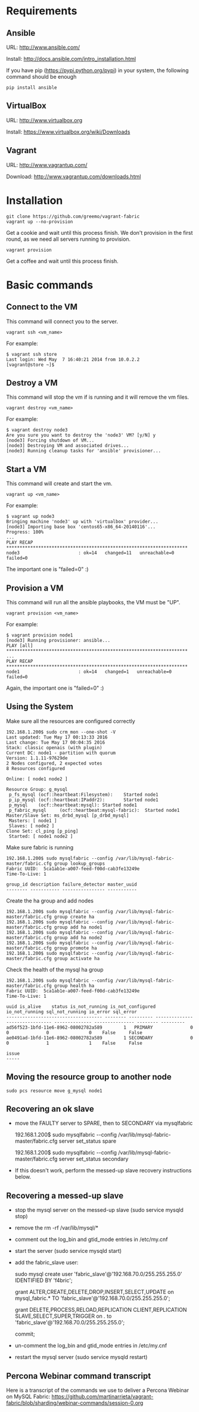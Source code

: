 Requirements
============

Ansible
-------

URL: http://www.ansible.com/

Install: http://docs.ansible.com/intro_installation.html

If you have pip (https://pypi.python.org/pypi) in your system, the following command should be enough
 
    pip install ansible


VirtualBox
----------

URL: http://www.virtualbox.org

Install: https://www.virtualbox.org/wiki/Downloads

Vagrant
-------

URL: http://www.vagrantup.com/

Download: http://www.vagrantup.com/downloads.html 


Installation
============


    git clone https://github.com/greemo/vagrant-fabric 
    vagrant up --no-provision

Get a cookie and wait until this process finish. We don't provision in the first round, as we need all servers running to provision.

    vagrant provision

Get a coffee and wait until this process finish.
 
Basic commands
==============

Connect to the VM
----------------------

This command will connect you to the server.

    vagrant ssh <vm_name>
 
For example:

    $ vagrant ssh store
    Last login: Wed May  7 16:40:21 2014 from 10.0.2.2
    [vagrant@store ~]$

Destroy a VM
--------------

This command will stop the vm if is running and it will remove the vm files.

    vagrant destroy <vm_name>

For example: 

    $ vagrant destroy node3
    Are you sure you want to destroy the 'node3' VM? [y/N] y
    [node3] Forcing shutdown of VM...
    [node3] Destroying VM and associated drives...
    [node3] Running cleanup tasks for 'ansible' provisioner...
 

Start a VM
--------------

This command will create and start the vm.

    vagrant up <vm_name>

For example: 

    $ vagrant up node3
    Bringing machine 'node3' up with 'virtualbox' provider...
    [node3] Importing base box 'centos65-x86_64-20140116'...
    Progress: 100%
    ...
    PLAY RECAP ********************************************************************
    node3                      : ok=14   changed=11   unreachable=0    failed=0
 
The important one is "failed=0" :)

Provision a VM
--------------

This command will run all the ansible playbooks, the VM must be "UP".

    vagrant provision <vm_name>

For example: 

    $ vagrant provision node1
    [node3] Running provisioner: ansible...
    PLAY [all] ********************************************************************
    ...
    PLAY RECAP ********************************************************************
    node1                      : ok=14   changed=1   unreachable=0    failed=0
 
Again, the important one is "failed=0" :)

Using the System
-------------
Make sure all the resources are configured correctly

    192.168.1.200$ sudo crm_mon --one-shot -V
    Last updated: Tue May 17 00:13:33 2016
    Last change: Tue May 17 00:04:35 2016
    Stack: classic openais (with plugin)
    Current DC: node1 - partition with quorum
    Version: 1.1.11-97629de
    2 Nodes configured, 2 expected votes
    8 Resources configured

    Online: [ node1 node2 ]

    Resource Group: g_mysql
     p_fs_mysql (ocf::heartbeat:Filesystem):    Started node1 
     p_ip_mysql (ocf::heartbeat:IPaddr2):       Started node1 
     p_mysql    (ocf::heartbeat:mysql): Started node1 
     p_fabric_mysql     (ocf::heartbeat:mysql-fabric):  Started node1 
    Master/Slave Set: ms_drbd_mysql [p_drbd_mysql]
     Masters: [ node1 ]
     Slaves: [ node2 ]
    Clone Set: cl_ping [p_ping]
     Started: [ node1 node2 ]

Make sure fabric is running

    192.168.1.200$ sudo mysqlfabric --config /var/lib/mysql-fabric-master/fabric.cfg group lookup_groups
    Fabric UUID:  5ca1ab1e-a007-feed-f00d-cab3fe13249e
    Time-To-Live: 1
    
    group_id description failure_detector master_uuid
    -------- ----------- ---------------- -----------

Create the ha group and add nodes

    192.168.1.200$ sudo mysqlfabric --config /var/lib/mysql-fabric-master/fabric.cfg group create ha
    192.168.1.200$ sudo mysqlfabric --config /var/lib/mysql-fabric-master/fabric.cfg group add ha node1
    192.168.1.200$ sudo mysqlfabric --config /var/lib/mysql-fabric-master/fabric.cfg group add ha node2
    192.168.1.200$ sudo mysqlfabric --config /var/lib/mysql-fabric-master/fabric.cfg group promote ha
    192.168.1.200$ sudo mysqlfabric --config /var/lib/mysql-fabric-master/fabric.cfg group activate ha
    

Check the health of the mysql ha group

    192.168.1.200$ sudo mysqlfabric --config /var/lib/mysql-fabric-master/fabric.cfg group health ha
    Fabric UUID:  5ca1ab1e-a007-feed-f00d-cab3fe13249e
    Time-To-Live: 1
    
    uuid is_alive    status is_not_running is_not_configured io_not_running sql_not_running io_error sql_error
    ------------------------------------ -------- --------- -------------- ----------------- -------------- --------------- -------- ---------
    ad56f523-1bfd-11e6-8962-08002782a589        1   PRIMARY              0                 0              0               0    False     False
    ae0491ad-1bfd-11e6-8962-08002782a589        1 SECONDARY              0                 0              1               1    False     False

    issue
    -----

Moving the resource group to another node
-------------
    sudo pcs resource move g_mysql node1


Recovering an ok slave
-------------
- move the FAULTY server to SPARE, then to SECONDARY via mysqlfabric

    192.168.1.200$ sudo mysqlfabric --config /var/lib/mysql-fabric-master/fabric.cfg server set_status <uuid> spare
    
    192.168.1.200$ sudo mysqlfabric --config /var/lib/mysql-fabric-master/fabric.cfg server set_status <uuid> secondary

- If this doesn't work, perform the messed-up slave recovery instructions below.


Recovering a messed-up slave
-------------
- stop the mysql server on the messed-up slave (sudo service mysqld stop)
- remove the rm -rf /var/lib/mysql/*
- comment out the log_bin and gtid_mode entries in /etc/my.cnf
- start the server (sudo service mysqld start)
- add the fabric_slave user:

    sudo mysql
    create user 'fabric_slave'@'192.168.70.0/255.255.255.0' IDENTIFIED BY 'f4bric';
    
    grant ALTER,CREATE,DELETE,DROP,INSERT,SELECT,UPDATE on mysql_fabric.* TO 'fabric_slave'@'192.168.70.0/255.255.255.0';
    
    grant DELETE,PROCESS,RELOAD,REPLICATION CLIENT,REPLICATION SLAVE,SELECT,SUPER,TRIGGER on *.* to 'fabric_slave'@'192.168.70.0/255.255.255.0';
    
    commit;

- un-comment the log_bin and gtid_mode entries in /etc/my.cnf
- restart the mysql server (sudo service mysqld restart)


Percona Webinar command transcript
-------------

Here is a transcript of the commands we use to deliver a Percona Webinar on MySQL Fabric: https://github.com/martinarrieta/vagrant-fabric/blob/sharding/webinar-commands/session-0.org





